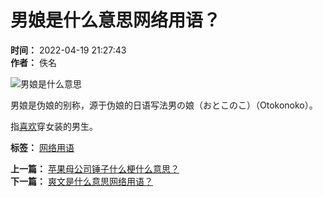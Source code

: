 # 男娘是什么意思网络用语？

**时间：** 2022-04-19 21:27:43  
**作者：** 佚名  

![男娘是什么意思](http://www.meiwen1314.com/uploads/allimg/220419/1-220419212S0635.png)

男娘是伪娘的别称，源于伪娘的日语写法男の娘（おとこのこ）（Otokonoko）。

指[喜欢](http://www.meiwen1314.com/zhuanti/xihuan.html)穿女装的男生。

**标签：** [网络用语](/tags.php?/%CD%F8%C2%E7%D3%C3%D3%EF/)

**上一篇：** [苹果母公司锤子什么梗什么意思？](/wenxuebaike/1650374674/97663.html)  
**下一篇：** [爽文是什么意思网络用语？](/wenxuebaike/1650581865/97719.html)
<!-- tcd_original_link https://m.meiwen1314.com/wenxuebaike/1650374932/97664.html -->
